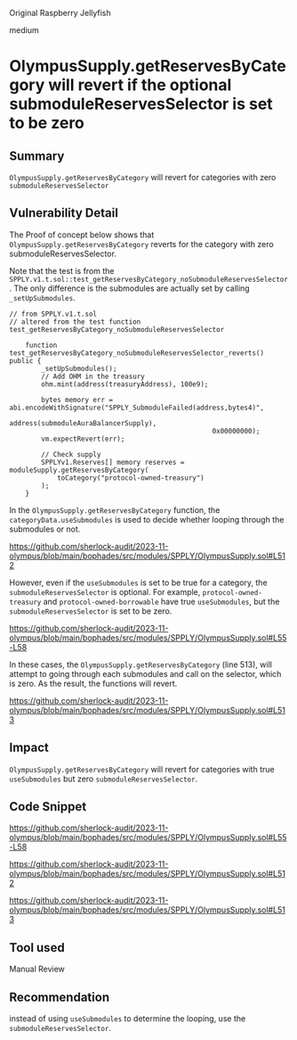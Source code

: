 Original Raspberry Jellyfish

medium

# OlympusSupply.getReservesByCategory will revert if the optional submoduleReservesSelector is set to be zero

## Summary

`OlympusSupply.getReservesByCategory` will revert for categories with zero `submoduleReservesSelector`


## Vulnerability Detail

The Proof of concept below shows that `OlympusSupply.getReservesByCategory` reverts for the category with zero submoduleReservesSelector.

Note that the test is from the `SPPLY.v1.t.sol::test_getReservesByCategory_noSubmoduleReservesSelector`. The only difference is the submodules are actually set by calling `_setUpSubmodules`.

```poc
// from SPPLY.v1.t.sol
// altered from the test function test_getReservesByCategory_noSubmoduleReservesSelector

    function test_getReservesByCategory_noSubmoduleReservesSelector_reverts() public {
        _setUpSubmodules();
        // Add OHM in the treasury
        ohm.mint(address(treasuryAddress), 100e9);

        bytes memory err = abi.encodeWithSignature("SPPLY_SubmoduleFailed(address,bytes4)",
                                                   address(submoduleAuraBalancerSupply),
                                                   0x00000000);
        vm.expectRevert(err);

        // Check supply
        SPPLYv1.Reserves[] memory reserves = moduleSupply.getReservesByCategory(
            toCategory("protocol-owned-treasury")
        );
    }
```

In the `OlympusSupply.getReservesByCategory` function, the `categoryData.useSubmodules` is used to decide whether looping through the submodules or not.

https://github.com/sherlock-audit/2023-11-olympus/blob/main/bophades/src/modules/SPPLY/OlympusSupply.sol#L512

However, even if the `useSubmodules` is set to be true for a category, the `submoduleReservesSelector` is optional. For example, `protocol-owned-treasury` and `protocol-owned-borrowable` have true  `useSubmodules`, but the `submoduleReservesSelector` is set to be zero.

https://github.com/sherlock-audit/2023-11-olympus/blob/main/bophades/src/modules/SPPLY/OlympusSupply.sol#L55-L58

In these cases, the `OlympusSupply.getReservesByCategory` (line 513), will attempt to going through each submodules and call on the selector, which is zero. As the result, the functions will revert.

https://github.com/sherlock-audit/2023-11-olympus/blob/main/bophades/src/modules/SPPLY/OlympusSupply.sol#L513


## Impact

`OlympusSupply.getReservesByCategory` will revert for categories with true `useSubmodules` but zero `submoduleReservesSelector`.

## Code Snippet
https://github.com/sherlock-audit/2023-11-olympus/blob/main/bophades/src/modules/SPPLY/OlympusSupply.sol#L55-L58

https://github.com/sherlock-audit/2023-11-olympus/blob/main/bophades/src/modules/SPPLY/OlympusSupply.sol#L512

https://github.com/sherlock-audit/2023-11-olympus/blob/main/bophades/src/modules/SPPLY/OlympusSupply.sol#L513

## Tool used

Manual Review

## Recommendation

instead of using `useSubmodules` to determine the looping, use the `submoduleReservesSelector`.
